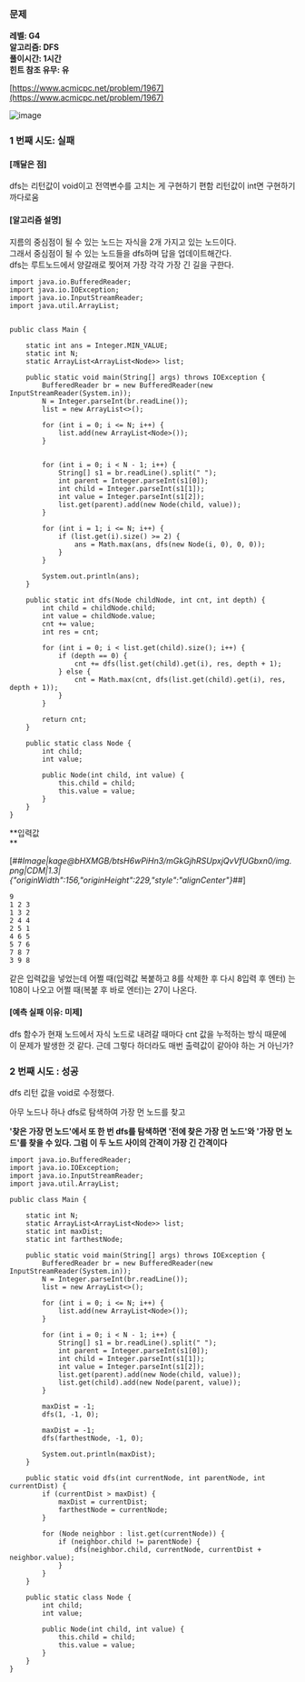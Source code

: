 ### **문제**         

**레벨: G4  
알고리즘: DFS**  
**풀이시간: 1시간  
힌트 참조 유무: 유**

[https://www.acmicpc.net/problem/1967](https://www.acmicpc.net/problem/1967)

![image](https://github.com/sunwon12/Today-I-Learn/assets/92251131/823244e0-0f78-4d3c-a21e-e64b1c4fbfa3)

### **1 번째 시도: 실패**   

#### **\[깨달은 점\]**

dfs는 리턴값이 void이고 전역변수를 고치는 게 구현하기 편함 리턴값이 int면 구현하기 까다로움

#### **\[알고리즘 설명\]**

지름의 중심점이 될 수 있는 노드는 자식을 2개 가지고 있는 노드이다.  
그래서 중심점이 될 수 있는 노드들을 dfs하며 답을 업데이트해간다.  
dfs는 루트노드에서 양갈래로 찢어져 가장 각각 가장 긴 길을 구한다.

```
import java.io.BufferedReader;
import java.io.IOException;
import java.io.InputStreamReader;
import java.util.ArrayList;


public class Main {

    static int ans = Integer.MIN_VALUE;
    static int N;
    static ArrayList<ArrayList<Node>> list;

    public static void main(String[] args) throws IOException {
        BufferedReader br = new BufferedReader(new InputStreamReader(System.in));
        N = Integer.parseInt(br.readLine());
        list = new ArrayList<>();

        for (int i = 0; i <= N; i++) {
            list.add(new ArrayList<Node>());
        }


        for (int i = 0; i < N - 1; i++) {
            String[] s1 = br.readLine().split(" ");
            int parent = Integer.parseInt(s1[0]);
            int child = Integer.parseInt(s1[1]);
            int value = Integer.parseInt(s1[2]);
            list.get(parent).add(new Node(child, value));
        }

        for (int i = 1; i <= N; i++) {
            if (list.get(i).size() >= 2) {
                ans = Math.max(ans, dfs(new Node(i, 0), 0, 0));
            }
        }

        System.out.println(ans);
    }

    public static int dfs(Node childNode, int cnt, int depth) {
        int child = childNode.child;
        int value = childNode.value;
        cnt += value;
        int res = cnt;

        for (int i = 0; i < list.get(child).size(); i++) {
            if (depth == 0) {
                cnt += dfs(list.get(child).get(i), res, depth + 1);
            } else {
                cnt = Math.max(cnt, dfs(list.get(child).get(i), res, depth + 1));
            }
        }

        return cnt;
    }

    public static class Node {
        int child;
        int value;

        public Node(int child, int value) {
            this.child = child;
            this.value = value;
        }
    }
}
```

**입력값  
**

[##_Image|kage@bHXMGB/btsH6wPiHn3/mGkGjhRSUpxjQvVfUGbxn0/img.png|CDM|1.3|{"originWidth":156,"originHeight":229,"style":"alignCenter"}_##]

```
9
1 2 3
1 3 2
2 4 4
2 5 1
4 6 5
5 7 6
7 8 7
3 9 8
```

같은 입력값을 넣었는데 어쩔 때(입력값 복붙하고 8를 삭제한 후 다시 8입력 후 엔터) 는 108이 나오고 어쩔 때(복붙 후 바로 엔터)는 27이 나온다.  
  

#### **\[예측 실패 이유: 미제\]**

dfs 함수가 현재 노드에서 자식 노드로 내려갈 때마다 cnt 값을 누적하는 방식 때문에 이 문제가 발생한 것 같다. 근데 그렇다 하더라도 매번 출력값이 같아야 하는 거 아닌가?

### **2 번째 시도 : 성공** 

dfs 리턴 값을 void로 수정했다.

아무 노드나 하나 dfs로 탐색하여 가장 먼 노드를 찾고

**'찾은 가장 먼 노드'에서 또 한 번 dfs를 탐색하면 '전에 찾은 가장 먼 노드'와 '가장 먼 노드'를 찾을 수 있다. 그럼 이 두 노드 사이의 간격이 가장 긴 간격이다**

```
import java.io.BufferedReader;
import java.io.IOException;
import java.io.InputStreamReader;
import java.util.ArrayList;

public class Main {

    static int N;
    static ArrayList<ArrayList<Node>> list;
    static int maxDist;
    static int farthestNode;

    public static void main(String[] args) throws IOException {
        BufferedReader br = new BufferedReader(new InputStreamReader(System.in));
        N = Integer.parseInt(br.readLine());
        list = new ArrayList<>();

        for (int i = 0; i <= N; i++) {
            list.add(new ArrayList<Node>());
        }

        for (int i = 0; i < N - 1; i++) {
            String[] s1 = br.readLine().split(" ");
            int parent = Integer.parseInt(s1[0]);
            int child = Integer.parseInt(s1[1]);
            int value = Integer.parseInt(s1[2]);
            list.get(parent).add(new Node(child, value));
            list.get(child).add(new Node(parent, value)); 
        }

        maxDist = -1;
        dfs(1, -1, 0);

        maxDist = -1;
        dfs(farthestNode, -1, 0);

        System.out.println(maxDist);
    }

    public static void dfs(int currentNode, int parentNode, int currentDist) {
        if (currentDist > maxDist) {
            maxDist = currentDist;
            farthestNode = currentNode;
        }

        for (Node neighbor : list.get(currentNode)) {
            if (neighbor.child != parentNode) {
                dfs(neighbor.child, currentNode, currentDist + neighbor.value);
            }
        }
    }

    public static class Node {
        int child;
        int value;

        public Node(int child, int value) {
            this.child = child;
            this.value = value;
        }
    }
}
```
